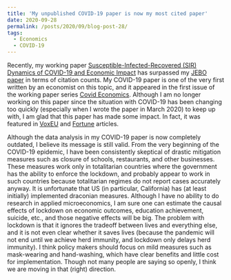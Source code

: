 ```yaml
---
title: 'My unpublished COVID-19 paper is now my most cited paper'
date: 2020-09-28
permalink: /posts/2020/09/blog-post-28/
tags:
  - Economics
  - COVID-19
---
```


Recently, my working paper [Susceptible-Infected-Recovered (SIR) Dynamics of COVID-19 and Economic Impact](https://arxiv.org/abs/2003.11221) has surpassed my [JEBO paper](https://doi.org/10.1016/j.jebo.2012.04.012) in terms of citation counts. My COVID-19 paper is one of the very first written by an economist on this topic, and it appeared in the first issue of the working paper series [Covid Economics](https://cepr.org/sites/default/files/news/CovidEcon1%20final.pdf). Although I am no longer working on this paper since the situation with COVID-19 has been changing too quickly (especially when I wrote the paper in March 2020) to keep up with, I am glad that this paper has made some impact. In fact, it was featured in [VoxEU](https://voxeu.org/article/early-draconian-social-distancing-may-be-suboptimal-fighting-covid-19-epidemic#) and [Fortune](https://fortune.com/2020/05/04/reopening-reopen-economy-coronavirus-covid-19-lifting-lockdown-economists) articles.

Although the data analysis in my COVID-19 paper is now completely outdated, I believe its message is still valid. From the very beginning of the COVID-19 epidemic, I have been consistently skeptical of drastic mitigation measures such as closure of schools, restaurants, and other businesses. These measures work only in totalitarian countries where the government has the ability to enforce the lockdown, and probably appear to work in such countries because totalitarian regimes do not report cases accurately anyway. It is unfortunate that US (in particular, California) has (at least initially) implemented draconian measures. Although I have no ability to do research in applied microeconomics, I am sure one can estimate the causal effects of lockdown on economic outcomes, education achievement, suicide, etc., and those negative effects will be big. The problem with lockdown is that it ignores the tradeoff between lives and everything else, and it is not even clear whether it saves lives (because the pandemic will not end until we achieve herd immunity, and lockdown only delays herd immunity). I think policy makers should focus on mild measures such as mask-wearing and hand-washing, which have clear benefits and little cost for implementation. Though not many people are saying so openly, I think we are moving in that (right) direction.
